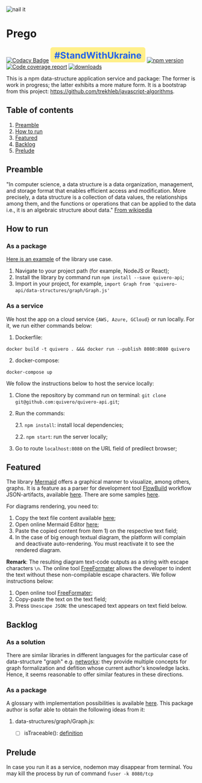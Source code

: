 ![nail it](https://github.com/quivero/prego/blob/main/images/prego_tiny.png?raw=true)

# Prego

[![Codacy Badge](https://api.codacy.com/project/badge/Grade/330043511b8240faa6161331a11e2abb)](https://app.codacy.com/gh/quivero/prego?utm_source=github.com&utm_medium=referral&utm_content=quivero/prego&utm_campaign=Badge_Grade_Settings)
[![StandWithUkraine](https://raw.githubusercontent.com/vshymanskyy/StandWithUkraine/main/badges/StandWithUkraine.svg)](https://github.com/vshymanskyy/StandWithUkraine/blob/main/docs/README.md)
[![npm version](https://img.shields.io/npm/v/quivero-api)](https://www.npmjs.com/package/quivero-api)
[![Code coverage report](https://codecov.io/gh/quivero/prego/branch/main/graph/badge.svg?token=U6VOO56PDL)](https://app.codecov.io/gh/quivero/prego)
[![downloads](https://img.shields.io/npm/dm/quivero-api)](https://www.npmjs.com/package/quivero-api)

This is a npm data-structure application service and package: The former is work in progress; the latter exhibits a more mature form. It is a bootstrap from this project: https://github.com/trekhleb/javascript-algorithms.

## Table of contents

1. [Preamble](#preamble)
2. [How to run](#how-to-run)
3. [Featured](#featured)
4. [Backlog](#backlog)
5. [Prelude](#prelude)

## Preamble

"In computer science, a data structure is a data organization, management, and storage format that enables efficient access and modification. More precisely, a data structure is a collection of data values, the relationships among them, and the functions or operations that can be applied to the data i.e., it is an algebraic structure about data." [From wikipedia](https://en.wikipedia.org/wiki/Data_structure)

## How to run

### As a package

[Here is an example](https://github.com/quivero/use-case) of the library use case.

1. Navigate to your project path (for example, NodeJS or React);
2. Install the library by command run `npm install --save quivero-api`;
3. Import in your project, for example, `import Graph from 'quivero-api/data-structures/graph/Graph.js'`

### As a service

We host the app on a cloud service `{AWS, Azure, GCloud}` or run locally. For it, we run either commands below:

1. Dockerfile:

```
docker build -t quivero . &&& docker run --publish 8080:8080 quivero
```

2. docker-compose:

```
docker-compose up
```

We follow the instructions below to host the service locally:

1. Clone the repository by command run on terminal: `git clone git@github.com:quivero/quivero-api.git`;
2. Run the commands:

   2.1. `npm install`: install local dependencies;

   2.2. `npm start`: run the server locally;

3. Go to route `localhost:8080` on the URL field of predilect browser;

## Featured

The library [Mermaid](https://github.com/mermaid-js/mermaid-cli) offers a graphical manner to visualize, among others, graphs. It is a feature as a parser for development tool [FlowBuild](https://github.com/flow-build) workflow JSON-artifacts, available [here](https://github.com/quivero-api/quivero-api/blob/44217b78c9b15dfbe33708b8f744ce8d3ea00e99/utils/workflow/parsers.js#L531). There are some samples [here](https://github.com/quivero/quivero-api-api/tree/main/src/samples/blueprints/diagrams).

For diagrams rendering, you need to:

1. Copy the text file content available [here](https://github.com/quivero/quivero-api/tree/main/src/samples/blueprints/diagrams);
2. Open online Mermaid Editor [here](https://mermaid.live);
3. Paste the copied content from item 1) on the respective text field;
4. In the case of big enough textual diagram, the platform will complain and deactivate auto-rendering. You must reactivate it to see the rendered diagram.

**Remark**: The resulting diagram text-code outputs as a string with escape characters `\n`. The online tool [FreeFormater](https://www.freeformatter.com/json-escape.html) allows the developer to indent the text without these non-compilable escape characters. We follow instructions below:

1. Open online tool [FreeFormater](https://www.freeformatter.com/json-escape.html);
2. Copy-paste the text on the text field;
3. Press `Unescape JSON`: the unescaped text appears on text field below.

## Backlog

### As a solution

There are similar libraries in different languages for the particular case of data-structure "graph" e.g. [networkx](https://networkx.org/documentation/stable/reference/classes/index.html): they provide multiple concepts for graph formalization and defition whose current author's knowledge lacks. Hence, it seems reasonable to offer similar features in these directions.

### As a package

A glossary with implementation possibilities is available [here](https://en.wikipedia.org/wiki/Glossary_of_graph_theory). This package author is sofar able to obtain the following ideas from it:

1. data-structures/graph/Graph.js:

   - [ ] isTraceable(): [definition](https://mathworld.wolfram.com/TraceableGraph.html)

## Prelude

In case you run it as a service, nodemon may disappear from terminal. You may kill the process by run of command `fuser -k 8080/tcp`
